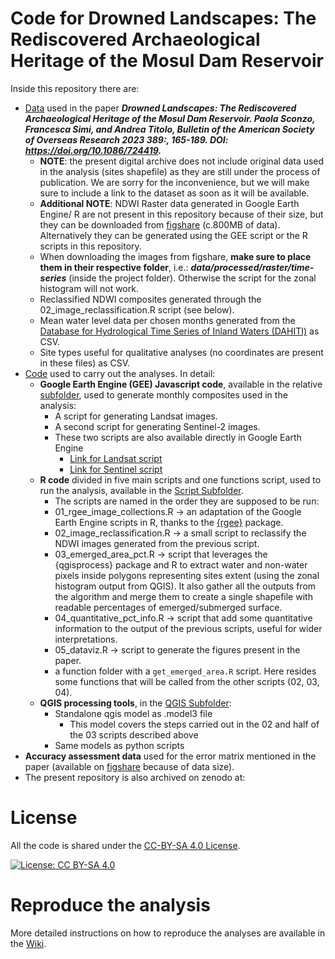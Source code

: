 # Code for Drowned Landscapes: The Rediscovered Archaeological Heritage of the Mosul Dam Reservoir

Inside this repository there are:
- [Data](https://github.com/ReLandProject/MosulDrownedLandscapes/tree/main/data) used in the paper _**Drowned Landscapes: The Rediscovered Archaeological Heritage of the Mosul Dam Reservoir. Paola Sconzo, Francesca Simi, and Andrea Titolo, Bulletin of the American Society of Overseas Research 2023 389:, 165-189. DOI: https://doi.org/10.1086/724419.**_ 
  - **NOTE**: the present digital archive does not include original data used in the analysis (sites shapefile) as they are still under the process of publication. We are sorry for the inconvenience, but we will make sure to include a link to the dataset as soon as it will be available.
  - **Additional NOTE**: NDWI Raster data generated in Google Earth Engine/ R are not present in this repository because of their size, but they can be downloaded from [figshare](https://figshare.com/s/ab91db3522ad007ab22c) (c.800MB of data). Alternatively they can be generated using the GEE script or the R scripts in this repository.
  - When downloading the images from figshare, **make sure to place them in their respective folder**, i.e.: _**data/processed/raster/time-series**_ (inside the project folder). Otherwise the script for the zonal histogram will not work.
  - Reclassified NDWI composites generated through the 02_image_reclassification.R script (see below).
  - Mean water level data per chosen months generated from the [Database for Hydrological Time Series of Inland Waters (DAHITI)](https://dahiti.dgfi.tum.de/en/) as CSV.
  - Site types useful for qualitative analyses (no coordinates are present in these files) as CSV.
- [Code](https://github.com/ReLandProject/MosulDrownedLandscapes/tree/main/code) used to carry out the analyses. In detail:
  - **Google Earth Engine (GEE) Javascript code**, available in the relative [subfolder](https://github.com/ReLandProject/MosulDrownedLandscapes/tree/main/code/JS), used to generate monthly composites used in the analysis:  
    - A script for generating Landsat images.
    - A second script for generating Sentinel-2 images.
    - These two scripts are also available directly in Google Earth Engine
      - [Link for Landsat script](https://code.earthengine.google.com/c9d5037a078638df246b56857975b262?noload=true)
      - [Link for Sentinel script](https://code.earthengine.google.com/8117aa446748b197d616273d79d6e8bc?noload=true)
  - **R code** divided in five main scripts and one functions script, used to run the analysis, available in the [Script Subfolder](https://github.com/andreatitolo/IraqEmerginSites/tree/master/code/R).
    - The scripts are named in the order they are supposed to be run:
    - 01_rgee_image_collections.R → an adaptation of the Google Earth Engine scripts in R, thanks to the [{rgee}](https://github.com/r-spatial/rgee) package.
    - 02_image_reclassification.R → a small script to reclassify the NDWI images generated from the previous script.
    - 03_emerged_area_pct.R → script that leverages the {qgisprocess} package and R to extract water and non-water pixels inside polygons representing sites extent (using the zonal histogram output from QGIS). It also gather all the outputs from the algorithm and merge them to create a single shapefile with readable percentages of emerged/submerged surface.
    - 04_quantitative_pct_info.R → script that add some quantitative information to the output of the previous scripts, useful for wider interpretations.
    - 05_dataviz.R → script to generate the figures present in the paper. 
    - a function folder with a `get_emerged_area.R` script. Here resides some functions that will be called from the other scripts (02, 03, 04).
  - **QGIS processing tools**, in the [QGIS Subfolder](https://github.com/ReLandProject/MosulDrownedLandscapes/tree/main/code/QGIS):
    - Standalone qgis model as .model3 file
      - This model covers the steps carried out in the 02 and half of the 03 scripts described above
    - Same models as python scripts
- **Accuracy assessment data** used for the error matrix mentioned in the paper (available on [figshare](https://figshare.com/s/43606b0a2cf48e8e0df4) because of data size).
- The present repository is also archived on zenodo at: 
  
# License 

All the code is shared under the [CC-BY-SA 4.0 License](https://creativecommons.org/licenses/by-sa/4.0/).

[![License: CC BY-SA 4.0](https://img.shields.io/badge/License-CC_BY--SA_4.0-lightgrey.svg)](https://creativecommons.org/licenses/by-sa/4.0/)

# Reproduce the analysis

More detailed instructions on how to reproduce the analyses are available in the [Wiki](https://github.com/ReLandProject/MosulDrownedLandscapes/wiki).

